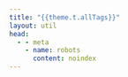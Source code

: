 ```yaml
---
title: "{{theme.t.allTags}}"
layout: util
head:
  - - meta
    - name: robots
      content: noindex
---
```


<script setup>
import AllTagsList from 'vitepress-sls-blog-tmpl/AllTagsList.vue'
</script>

<AllTagsList />
